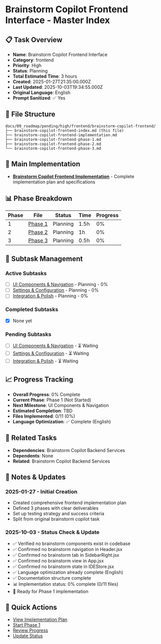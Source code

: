 # Brainstorm Copilot Frontend Interface - Master Index

## 📋 Task Overview
- **Name**: Brainstorm Copilot Frontend Interface
- **Category**: frontend
- **Priority**: High
- **Status**: Planning
- **Total Estimated Time**: 3 hours
- **Created**: 2025-01-27T21:35:00.000Z
- **Last Updated**: 2025-10-03T19:34:55.000Z
- **Original Language**: English
- **Prompt Sanitized**: ✅ Yes

## 📁 File Structure
```
docs/09_roadmap/pending/high/frontend/brainstorm-copilot-frontend/
├── brainstorm-copilot-frontend-index.md (this file)
├── brainstorm-copilot-frontend-implementation.md
├── brainstorm-copilot-frontend-phase-1.md
├── brainstorm-copilot-frontend-phase-2.md
└── brainstorm-copilot-frontend-phase-3.md
```

## 🎯 Main Implementation
- **[Brainstorm Copilot Frontend Implementation](./brainstorm-copilot-frontend-implementation.md)** - Complete implementation plan and specifications

## 📊 Phase Breakdown
| Phase | File | Status | Time | Progress |
|-------|------|--------|------|----------|
| 1 | [Phase 1](./brainstorm-copilot-frontend-phase-1.md) | Planning | 1.5h | 0% |
| 2 | [Phase 2](./brainstorm-copilot-frontend-phase-2.md) | Planning | 1h | 0% |
| 3 | [Phase 3](./brainstorm-copilot-frontend-phase-3.md) | Planning | 0.5h | 0% |

## 🔄 Subtask Management
### Active Subtasks
- [ ] [UI Components & Navigation](./brainstorm-copilot-frontend-phase-1.md) - Planning - 0%
- [ ] [Settings & Configuration](./brainstorm-copilot-frontend-phase-2.md) - Planning - 0%
- [ ] [Integration & Polish](./brainstorm-copilot-frontend-phase-3.md) - Planning - 0%

### Completed Subtasks
- [x] None yet

### Pending Subtasks
- [ ] [UI Components & Navigation](./brainstorm-copilot-frontend-phase-1.md) - ⏳ Waiting
- [ ] [Settings & Configuration](./brainstorm-copilot-frontend-phase-2.md) - ⏳ Waiting
- [ ] [Integration & Polish](./brainstorm-copilot-frontend-phase-3.md) - ⏳ Waiting

## 📈 Progress Tracking
- **Overall Progress**: 0% Complete
- **Current Phase**: Phase 1 (Not Started)
- **Next Milestone**: UI Components & Navigation
- **Estimated Completion**: TBD
- **Files Implemented**: 0/11 (0%)
- **Language Optimization**: ✅ Complete (English)

## 🔗 Related Tasks
- **Dependencies**: Brainstorm Copilot Backend Services
- **Dependents**: None
- **Related**: Brainstorm Copilot Backend Services

## 📝 Notes & Updates
### 2025-01-27 - Initial Creation
- Created comprehensive frontend implementation plan
- Defined 3 phases with clear deliverables
- Set up testing strategy and success criteria
- Split from original brainstorm copilot task

### 2025-10-03 - Status Check & Update
- ✅ Verified no brainstorm components exist in codebase
- ✅ Confirmed no brainstorm navigation in Header.jsx
- ✅ Confirmed no brainstorm tab in SidebarRight.jsx
- ✅ Confirmed no brainstorm view in App.jsx
- ✅ Confirmed no brainstorm state in IDEStore.jsx
- ✅ Language optimization already complete (English)
- ✅ Documentation structure complete
- 📊 Implementation status: 0% complete (0/11 files)
- 🎯 Ready for Phase 1 implementation

## 🚀 Quick Actions
- [View Implementation Plan](./brainstorm-copilot-frontend-implementation.md)
- [Start Phase 1](./brainstorm-copilot-frontend-phase-1.md)
- [Review Progress](#progress-tracking)
- [Update Status](#notes--updates)
